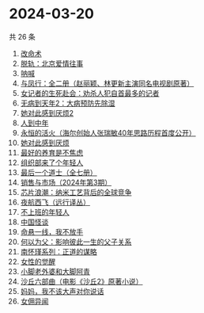 # 2024-03-20

共 26 条

<!-- BEGIN WEREAD -->
<!-- 最后更新时间 2024-03-20 10:06:21 +0800 -->
1. [改命术](https://weread.qq.com/web/bookDetail/9e632180813ab8795g011db9)
1. [脱轨：北京爱情往事](https://weread.qq.com/web/bookDetail/e43329a0813ab89d6g014c1f)
1. [呐喊](https://weread.qq.com/web/bookDetail/a7a32ed0726a21efa7a6a3b)
1. [与凤行：全二册（赵丽颖、林更新主演同名电视剧原著）](https://weread.qq.com/web/bookDetail/8a1327b055401a8a15ae90c)
1. [女记者的生死赴会：劝杀人犯自首最多的记者](https://weread.qq.com/web/bookDetail/56c328f0813ab8a10g018d12)
1. [无病到天年2：大病预防先除湿](https://weread.qq.com/web/bookDetail/62e32770718c77e162e7636)
1. [她对此感到厌烦2](https://weread.qq.com/web/bookDetail/c7732910813ab89d4g0178fc)
1. [人到中年](https://weread.qq.com/web/bookDetail/53432fd0813ab89bdg010e2e)
1. [永恒的活火（海尔创始人张瑞敏40年思路历程首度公开）](https://weread.qq.com/web/bookDetail/74632470813ab85bag01018b)
1. [她对此感到厌烦](https://weread.qq.com/web/bookDetail/8f632e60813ab7dcbg015740)
1. [最好的养育是不焦虑](https://weread.qq.com/web/bookDetail/c6b32f10722fc83fc6bde78)
1. [组织部来了个年轻人](https://weread.qq.com/web/bookDetail/00432890813ab82d5g0124b1)
1. [最后一个道士（全七册）](https://weread.qq.com/web/bookDetail/1b1320507223e1791b1f1d3)
1. [销售与市场（2024年第3期）](https://weread.qq.com/web/bookDetail/4de32b70813ab8a09g017907)
1. [芯片浪潮：纳米工艺背后的全球竞争](https://weread.qq.com/web/bookDetail/48d32cc0813ab80f8g015eec)
1. [夜航西飞（远行译丛）](https://weread.qq.com/web/bookDetail/f8d326c071a7542af8dc0e6)
1. [不上班的年轻人](https://weread.qq.com/web/bookDetail/15332be0813ab869eg01463b)
1. [中国怪谈](https://weread.qq.com/web/bookDetail/8c132e40813ab89c4g011749)
1. [命悬一线，我不放手](https://weread.qq.com/web/bookDetail/0fa32270813ab89dbg011d04)
1. [何以为父：影响彼此一生的父子关系](https://weread.qq.com/web/bookDetail/b0c32a80813ab881ag0168fe)
1. [南怀瑾系列：正道的谋略](https://weread.qq.com/web/bookDetail/20d32ad0813ab7295g011a10)
1. [女性的觉醒](https://weread.qq.com/web/bookDetail/fff32170813ab6f77g01169e)
1. [小脚老外婆和大脚阿青](https://weread.qq.com/web/bookDetail/a63329b0813ab8976g011d15)
1. [沙丘六部曲（电影《沙丘2》原著小说）](https://weread.qq.com/web/bookDetail/a7b321607199d7fba7bb736)
1. [妈妈，我不该大声对你说话](https://weread.qq.com/web/bookDetail/b5032bf0813ab89c4g016140)
1. [女佣异闻](https://weread.qq.com/web/bookDetail/fd032c70813ab8976g013096)
<!-- END WEREAD -->